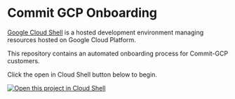 # Commit GCP Onboarding

[Google Cloud Shell](https://cloud.google.com/shell/docs/) is a hosted
development environment managing resources hosted on Google Cloud Platform.

This repository contains an automated onboarding process for Commit-GCP customers.

Click the open in Cloud Shell button below to begin.

[![Open this project in Cloud
Shell](http://gstatic.com/cloudssh/images/open-btn.png)](https://console.cloud.google.com/cloudshell/open?git_repo=https://github.com/commitgcp/onboarding-automation.git&page=editor&tutorial=tutorial.md)
